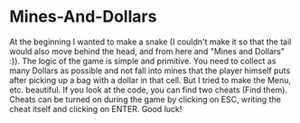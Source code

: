 # Mines-And-Dollars
  At the beginning I wanted to make a snake (I couldn't make it so that the tail would also move behind the head, and from here and "Mines and Dollars" :)). The logic of the game is simple and primitive. You need to collect as many Dollars as possible and not fall into mines that the player himself puts after picking up a bag with a dollar in that cell.
  But I tried to make the Menu, etc. beautiful.
  If you look at the code, you can find two cheats (Find them).
  Cheats can be turned on during the game by clicking on ESC, writing the cheat itself and clicking on ENTER.
  Good luck!
